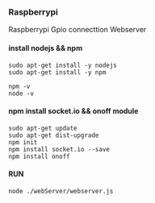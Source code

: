 ### Raspberrypi
Raspberrypi Gpio connecttion Webserver

#### install nodejs && npm
```
sudo apt-get install -y nodejs
sudo apt-get install -y npm
```

```
npm -v
node -v
```

#### npm install socket.io && onoff module
```
sudo apt-get update
sudo apt-get dist-upgrade
npm init
npm install socket.io --save
npm install onoff
```

#### RUN
```
node ./webServer/webserver.js
```